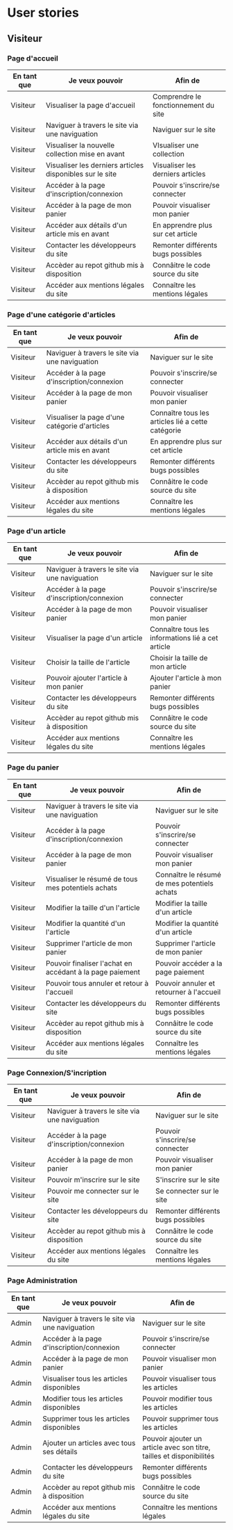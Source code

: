 # User stories

## Visiteur

### Page d'accueil
|En tant que|Je veux pouvoir|Afin de|
|---|---|---|
|Visiteur|Visualiser la page d'accueil|Comprendre le fonctionnement du site|
|Visiteur|Naviguer à travers le site via une naviguation|Naviguer sur le site|
|Visiteur|Visualiser la nouvelle collection mise en avant|VIsualiser une collection|
|Visiteur|Visualiser les derniers articles disponibles sur le site|Visualiser les derniers articles|
|Visiteur|Accéder à la page d'inscription/connexion|Pouvoir s'inscrire/se connecter|
|Visiteur|Accéder à la page de mon panier|Pouvoir visualiser mon panier|
|Visiteur|Accéder aux détails d'un article mis en avant|En apprendre plus sur cet article|
|Visiteur|Contacter les développeurs du site|Remonter différents bugs possibles|
|Visiteur|Accèder au repot github mis à disposition|Connâitre le code source du site|
|Visiteur|Accéder aux mentions légales du site|Connaître les mentions légales|

### Page d'une catégorie d'articles
|En tant que|Je veux pouvoir|Afin de|
|---|---|---|
|Visiteur|Naviguer à travers le site via une naviguation|Naviguer sur le site|
|Visiteur|Accéder à la page d'inscription/connexion|Pouvoir s'inscrire/se connecter|
|Visiteur|Accéder à la page de mon panier|Pouvoir visualiser mon panier|
|Visiteur|Visualiser la page d'une catégorie d'articles|Connaître tous les articles lié a cette catégorie|
|Visiteur|Accéder aux détails d'un article mis en avant|En apprendre plus sur cet article|
|Visiteur|Contacter les développeurs du site|Remonter différents bugs possibles|
|Visiteur|Accèder au repot github mis à disposition|Connâitre le code source du site|
|Visiteur|Accéder aux mentions légales du site|Connaître les mentions légales|

### Page d'un article
|En tant que|Je veux pouvoir|Afin de|
|---|---|---|
|Visiteur|Naviguer à travers le site via une naviguation|Naviguer sur le site|
|Visiteur|Accéder à la page d'inscription/connexion|Pouvoir s'inscrire/se connecter|
|Visiteur|Accéder à la page de mon panier|Pouvoir visualiser mon panier|
|Visiteur|Visualiser la page d'un article|Connaître tous les informations lié a cet article|
|Visiteur|Choisir la taille de l'article|Choisir la taille de mon article|
|Visiteur|Pouvoir ajouter l'article à mon panier|Ajouter l'article à mon panier|
|Visiteur|Contacter les développeurs du site|Remonter différents bugs possibles|
|Visiteur|Accèder au repot github mis à disposition|Connâitre le code source du site|
|Visiteur|Accéder aux mentions légales du site|Connaître les mentions légales|

### Page du panier
|En tant que|Je veux pouvoir|Afin de|
|---|---|---|
|Visiteur|Naviguer à travers le site via une naviguation|Naviguer sur le site|
|Visiteur|Accéder à la page d'inscription/connexion|Pouvoir s'inscrire/se connecter|
|Visiteur|Accéder à la page de mon panier|Pouvoir visualiser mon panier|
|Visiteur|Visualiser le résumé de tous mes potentiels achats|Connaître le résumé de mes potentiels achats|
|Visiteur|Modifier la taille d'un l'article|Modifier la taille d'un article|
|Visiteur|Modifier la quantité d'un l'article|Modifier la quantité d'un article|
|Visiteur|Supprimer l'article de mon panier|Supprimer l'article de mon panier|
|Visiteur|Pouvoir finaliser l'achat en accédant à la page paiement|Pouvoir accéder a la page paiement|
|Visiteur|Pouvoir tous annuler et retour à l'accueil|Pouvoir annuler et retourner à l'accueil|
|Visiteur|Contacter les développeurs du site|Remonter différents bugs possibles|
|Visiteur|Accèder au repot github mis à disposition|Connâitre le code source du site|
|Visiteur|Accéder aux mentions légales du site|Connaître les mentions légales|

### Page Connexion/S'incription
|En tant que|Je veux pouvoir|Afin de|
|---|---|---|
|Visiteur|Naviguer à travers le site via une naviguation|Naviguer sur le site|
|Visiteur|Accéder à la page d'inscription/connexion|Pouvoir s'inscrire/se connecter|
|Visiteur|Accéder à la page de mon panier|Pouvoir visualiser mon panier|
|Visiteur|Pouvoir m'inscrire sur le site|S'inscrire sur le site|
|Visiteur|Pouvoir me connecter sur le site|Se connecter sur le site|
|Visiteur|Contacter les développeurs du site|Remonter différents bugs possibles|
|Visiteur|Accèder au repot github mis à disposition|Connâitre le code source du site|
|Visiteur|Accéder aux mentions légales du site|Connaître les mentions légales|

### Page Administration
|En tant que|Je veux pouvoir|Afin de|
|---|---|---|
|Admin|Naviguer à travers le site via une naviguation|Naviguer sur le site|
|Admin|Accéder à la page d'inscription/connexion|Pouvoir s'inscrire/se connecter|
|Admin|Accéder à la page de mon panier|Pouvoir visualiser mon panier|
|Admin|Visualiser tous les articles disponibles|Pouvoir visualiser tous les articles|
|Admin|Modifier tous les articles disponibles|Pouvoir modifier tous les articles|
|Admin|Supprimer tous les articles disponibles|Pouvoir supprimer tous les articles|
|Admin|Ajouter un articles avec tous ses détails|Pouvoir ajouter un article avec son titre, tailles et disponibilités|
|Admin|Contacter les développeurs du site|Remonter différents bugs possibles|
|Admin|Accèder au repot github mis à disposition|Connâitre le code source du site|
|Admin|Accéder aux mentions légales du site|Connaître les mentions légales|
